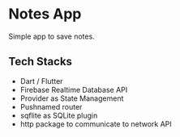 # Notes App

Simple app to save notes. 

## Tech Stacks

- Dart / Flutter
- Firebase Realtime Database API
- Provider as State Management
- Pushnamed router
- sqflite as SQLite plugin
- http package to communicate to network API 

